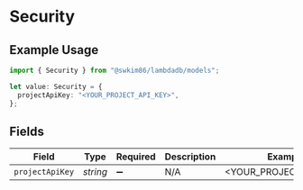 # Security

## Example Usage

```typescript
import { Security } from "@swkim86/lambdadb/models";

let value: Security = {
  projectApiKey: "<YOUR_PROJECT_API_KEY>",
};
```

## Fields

| Field                  | Type                   | Required               | Description            | Example                |
| ---------------------- | ---------------------- | ---------------------- | ---------------------- | ---------------------- |
| `projectApiKey`        | *string*               | :heavy_minus_sign:     | N/A                    | <YOUR_PROJECT_API_KEY> |